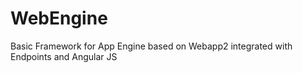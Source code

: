 WebEngine
=========

Basic Framework for App Engine based on Webapp2 integrated with Endpoints and Angular JS
